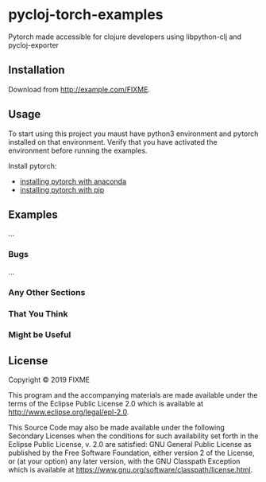 # pycloj-torch-examples

Pytorch made accessible for clojure developers using libpython-clj and pycloj-exporter

## Installation

Download from http://example.com/FIXME.

## Usage

To start using this project you maust have python3 environment and pytorch installed on that environment.
Verify that you have activated the environment before running the examples.

Install pytorch:
* [installing pytorch with anaconda](https://pytorch.org/get-started/locally/#linux-anaconda)
* [installing pytorch with pip](https://pytorch.org/get-started/locally/#linux-pip)



## Examples

...

### Bugs

...

### Any Other Sections
### That You Think
### Might be Useful

## License

Copyright © 2019 FIXME

This program and the accompanying materials are made available under the
terms of the Eclipse Public License 2.0 which is available at
http://www.eclipse.org/legal/epl-2.0.

This Source Code may also be made available under the following Secondary
Licenses when the conditions for such availability set forth in the Eclipse
Public License, v. 2.0 are satisfied: GNU General Public License as published by
the Free Software Foundation, either version 2 of the License, or (at your
option) any later version, with the GNU Classpath Exception which is available
at https://www.gnu.org/software/classpath/license.html.
